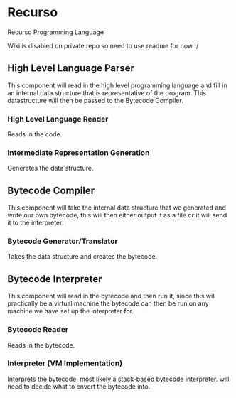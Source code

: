 # Recurso
Recurso Programming Language

Wiki is disabled on private repo so need to use readme for now :/

## High Level Language Parser

This component will read in the high level programming language and fill in an internal data structure that is representative of the program. This datastructure will then be passed to the Bytecode Compiler.

### High Level Language Reader

Reads in the code.

### Intermediate Representation Generation

Generates the data structure.

## Bytecode Compiler

This component will take the internal data structure that we generated and write our own bytecode, this will then either output it as a file or it will send it to the interpreter.

### Bytecode Generator/Translator

Takes the data structure and creates the bytecode.

## Bytecode Interpreter

This component will read in the bytecode and then run it, since this will practically be a virtual machine the bytecode can then be run on any machine we have set up the interpreter for.

### Bytecode Reader

Reads in the bytecode.

### Interpreter (VM Implementation)

Interprets the bytecode, most likely a stack-based bytecode interpreter. will need to decide what to cnvert the bytecode into.
